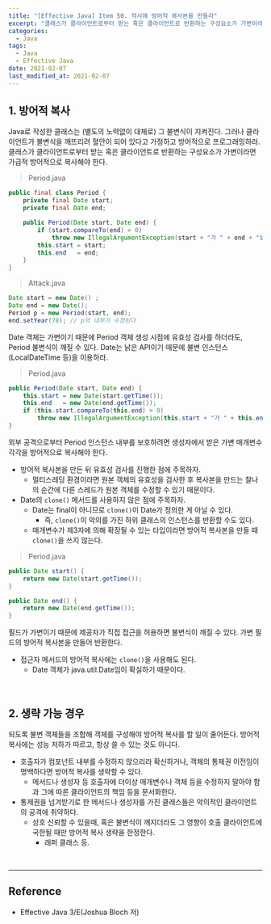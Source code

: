 ```yaml
---
title: "[Effective Java] Item 50. 적시에 방어적 복사본을 만들라"
excerpt: "클래스가 클라이언트로부터 받는 혹은 클라이언트로 반환하는 구성요소가 가변이라면 가급적 방어적으로 복사해야 한다."
categories:
  - Java
tags:
  - Java
  - Effective Java
date: 2021-02-07
last_modified_at: 2021-02-07
---
```


## 1. 방어적 복사

Java로 작성한 클래스는 (별도의 노력없이 대체로) 그 불변식이 지켜진다. 그러나 클라이언트가 불변식을 깨뜨리려 혈안이 되어 있다고 가정하고 방어적으로 프로그래밍하라. 클래스가 클라이언트로부터 받는 혹은 클라이언트로 반환하는 구성요소가 가변이라면 가급적 방어적으로 복사해야 한다.

> Period.java

```java
public final class Period {
    private final Date start;
    private final Date end;

    public Period(Date start, Date end) {
        if (start.compareTo(end) > 0)
            throw new IllegalArgumentException(start + "가 " + end + "보다 늦다.");
        this.start = start;
        this.end   = end;
    }
}
```

> Attack.java

```java
Date start = new Date() ;
Date end = new Date();
Period p = new Period(start, end);
end.setYear(78); // p의 내부가 수정된다
```

Date 객체는 가변이기 때문에 Period 객체 생성 시점에 유효성 검사를 하더라도, Period 불변식이 깨질 수 있다. Date는 낡은 API이기 때문에 불변 인스턴스(LocalDateTime 등)을 이용하라.

> Period.java

```java
public Period(Date start, Date end) {
    this.start = new Date(start.getTime());
    this.end   = new Date(end.getTime());
    if (this.start.compareTo(this.end) > 0)
        throw new IllegalArgumentException(this.start + "가 " + this.end + "보다 늦다.");
}
```

외부 공격으로부터 Period 인스턴스 내부를 보호하려면 생성자에서 받은 가변 매개변수 각각을 방어적으로 복사해야 한다.

* 방어적 복사본을 만든 뒤 유효성 검사를 진행한 점에 주목하자.
  * 멀티스레딩 환경이라면 원본 객체의 유효성을 검사한 후 복사본을 만드는 찰나의 순간에 다른 스레드가 원본 객체를 수정할 수 있기 때문이다.
* Date의 ``clone()`` 메서드를 사용하지 않은 점에 주목하자.
  * Date는 final이 아니므로 ``clone()``이 Date가 정의한 게 아닐 수 있다.
    * 즉, ``clone()``이 악의를 가진 하위 클래스의 인스턴스를 반환할 수도 있다.
  * 매개변수가 제3자에 의해 확장될 수 있는 타입이라면 방어적 복사본을 만들 때 ``clone()``을 쓰지 않는다.

> Period.java

```java
public Date start() {
    return new Date(start.getTime());
}

public Date end() {
    return new Date(end.getTime());
}
```

필드가 가변이기 때문에 제공자가 직접 접근을 허용하면 불변식이 깨질 수 있다. 가변 필드의 방어적 복사본을 만들어 반환한다.

* 접근자 메서드의 방어적 복사에는 ``clone()``을 사용해도 된다.
  * Date 객체가 java.util.Date임이 확실하기 때문이다.

<br>

## 2. 생략 가능 경우

되도록 불변 객체들을 조합해 객체를 구성해야 방어적 복사를 할 일이 줄어든다. 방어적 복사에는 성능 저하가 따르고, 항상 쓸 수 있는 것도 아니다.

* 호출자가 컴포넌트 내부를 수정하지 않으리라 확신하거나, 객체의 통제권 이전임이 명백하다면 방어적 복사를 생략할 수 있다.
  * 메서드나 생성자 등 호출자에 더이상 매개변수나 객체 등을 수정하지 말아야 함과 그에 따른 클라이언트의 책임 등을 문서화한다.
* 통제권을 넘겨받기로 한 메서드나 생성자를 가진 클래스들은 악의적인 클라이언트의 공격에 취약하다.
  * 상호 신뢰할 수 있을때, 혹은 불변식이 깨지더라도 그 영향이 호출 클라이언트에 국한될 때만 방어적 복사 생략을 한정한다.
    * 래퍼 클래스 등.

<br>

---

## Reference

* Effective Java 3/E(Joshua Bloch 저)
